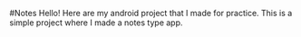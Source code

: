 #Notes
Hello! Here are my android project that I made for practice. This is a simple project where I made a notes type app.
